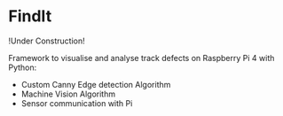 # FindIt

!Under Construction! 

Framework to visualise and analyse track defects on Raspberry Pi 4 with Python: 

- Custom Canny Edge detection Algorithm
- Machine Vision Algorithm
- Sensor communication with Pi
